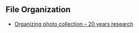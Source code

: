 ## File Organization

- [Organizing photo collection – 20 years research](https://mnaoumov.wordpress.com/2021/04/18/organizing-photo-collection-20-years-research/)
